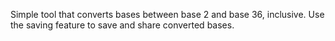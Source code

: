 Simple tool that converts bases between base 2 and base 36, inclusive. Use the saving feature to save and share converted bases.
